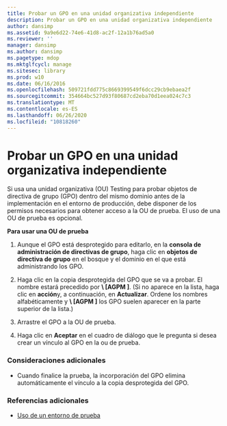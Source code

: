 ```yaml
---
title: Probar un GPO en una unidad organizativa independiente
description: Probar un GPO en una unidad organizativa independiente
author: dansimp
ms.assetid: 9a9e6d22-74e6-41d8-ac2f-12a1b76ad5a0
ms.reviewer: ''
manager: dansimp
ms.author: dansimp
ms.pagetype: mdop
ms.mktglfcycl: manage
ms.sitesec: library
ms.prod: w10
ms.date: 06/16/2016
ms.openlocfilehash: 509721fdd775c8669399549f6dcc29cb9ebaea2f
ms.sourcegitcommit: 354664bc527d93f80687cd2eba70d1eea024c7c3
ms.translationtype: MT
ms.contentlocale: es-ES
ms.lasthandoff: 06/26/2020
ms.locfileid: "10818260"
---
```

# Probar un GPO en una unidad organizativa independiente


Si usa una unidad organizativa (OU) Testing para probar objetos de directiva de grupo (GPO) dentro del mismo dominio antes de la implementación en el entorno de producción, debe disponer de los permisos necesarios para obtener acceso a la OU de prueba. El uso de una OU de prueba es opcional.

**Para usar una OU de prueba**

1.  Aunque el GPO está desprotegido para editarlo, en la **consola de administración de directivas de grupo**, haga clic en **objetos de directiva de grupo** en el bosque y el dominio en el que está administrando los GPO.

2.  Haga clic en la copia desprotegida del GPO que se va a probar. El nombre estará precedido por **\ [AGPM \]**. (Si no aparece en la lista, haga clic en **acción**y, a continuación, en **Actualizar**. Ordene los nombres alfabéticamente y **\ [AGPM \]** los GPO suelen aparecer en la parte superior de la lista.)

3.  Arrastre el GPO a la OU de prueba.

4.  Haga clic en **Aceptar** en el cuadro de diálogo que le pregunta si desea crear un vínculo al GPO en la ou de prueba.

### Consideraciones adicionales

-   Cuando finalice la prueba, la incorporación del GPO elimina automáticamente el vínculo a la copia desprotegida del GPO.

### Referencias adicionales

-   [Uso de un entorno de prueba](using-a-test-environment.md)

 

 





